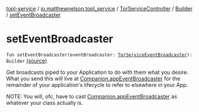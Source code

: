 [topl-service](../../../index.md) / [io.matthewnelson.topl_service](../../index.md) / [TorServiceController](../index.md) / [Builder](index.md) / [setEventBroadcaster](./set-event-broadcaster.md)

# setEventBroadcaster

`fun setEventBroadcaster(eventBroadcaster: `[`TorServiceEventBroadcaster`](../../../io.matthewnelson.topl_service.service.components.onionproxy/-tor-service-event-broadcaster/index.md)`): Builder` [(source)](https://github.com/05nelsonm/TorOnionProxyLibrary-Android/blob/master/topl-service/src/main/java/io/matthewnelson/topl_service/TorServiceController.kt#L243)

Get broadcasts piped to your Application to do with them what you desire. What
you send this will live at [Companion.appEventBroadcaster](../app-event-broadcaster.md) for the remainder of
your application's lifecycle to refer to elsewhere in your App.

NOTE: You will, ofc, have to cast [Companion.appEventBroadcaster](../app-event-broadcaster.md) as whatever your
class actually is.

